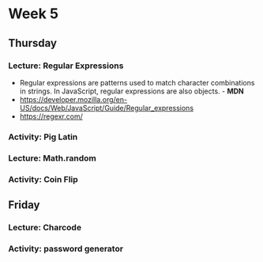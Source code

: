 # Week 5

## Thursday
### Lecture: Regular Expressions
* Regular expressions are patterns used to match character combinations in strings. In JavaScript, regular expressions are also objects. - __MDN__
* https://developer.mozilla.org/en-US/docs/Web/JavaScript/Guide/Regular_expressions
* https://regexr.com/
### Activity: Pig Latin
### Lecture: Math.random
### Activity: Coin Flip

## Friday
### Lecture: Charcode
### Activity: password generator
